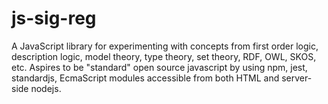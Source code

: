 # js-sig-reg

A JavaScript library for experimenting with concepts from first order logic, description logic, model theory, type theory, set theory, RDF, OWL, SKOS, etc. Aspires to be "standard" open source javascript by using npm, jest, standardjs, EcmaScript modules accessible from both HTML and server-side nodejs.

